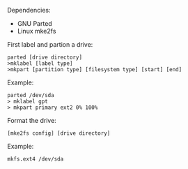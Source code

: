 Dependencies:

* GNU Parted
* Linux mke2fs

First label and partion a drive:

```
parted [drive directory]
>mklabel [label type]
>mkpart [partition type] [filesystem type] [start] [end]
```
Example:

```
parted /dev/sda
> mklabel gpt
> mkpart primary ext2 0% 100%
```
Format the drive:

`[mke2fs config] [drive directory]`

Example:

`mkfs.ext4 /dev/sda`
